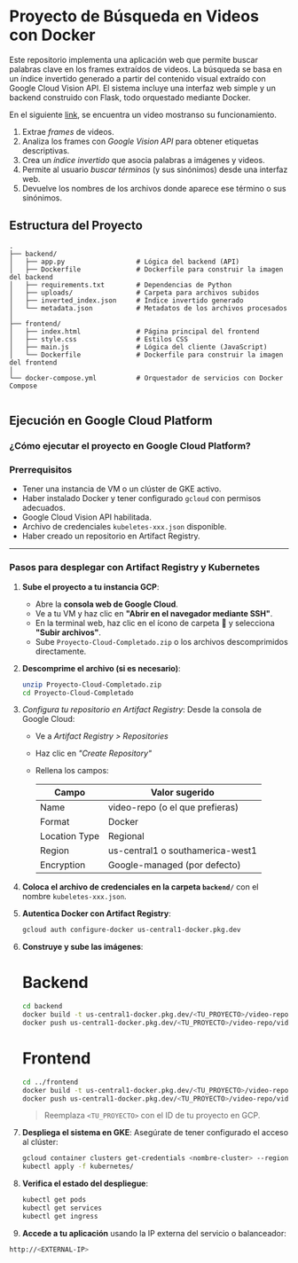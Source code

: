 # Proyecto de Búsqueda en Videos con Docker

Este repositorio implementa una aplicación web que permite buscar palabras clave en los frames extraídos de videos. La búsqueda se basa en un índice invertido generado a partir del contenido visual extraído con Google Cloud Vision API. El sistema incluye una interfaz web simple y un backend construido con Flask, todo orquestado mediante Docker.

En el siguiente [link](https://drive.google.com/file/d/1Q1rfC2QVkg7nPSkhtKEKY9QkUOYWFgJx/view?usp=sharing), se encuentra un video mostranso su funcionamiento.  


1. Extrae *frames* de videos.
2. Analiza los frames con *Google Vision API* para obtener etiquetas descriptivas.
3. Crea un *índice invertido* que asocia palabras a imágenes y videos.
4. Permite al usuario *buscar términos* (y sus sinónimos) desde una interfaz web.
5. Devuelve los nombres de los archivos donde aparece ese término o sus sinónimos.

## Estructura del Proyecto

```plaintext
.
├── backend/
│   ├── app.py                  # Lógica del backend (API)
│   ├── Dockerfile              # Dockerfile para construir la imagen del backend
│   ├── requirements.txt        # Dependencias de Python
│   ├── uploads/                # Carpeta para archivos subidos
│   ├── inverted_index.json     # Índice invertido generado
│   └── metadata.json           # Metadatos de los archivos procesados
│
├── frontend/
│   ├── index.html              # Página principal del frontend
│   ├── style.css               # Estilos CSS
│   ├── main.js                 # Lógica del cliente (JavaScript)
│   └── Dockerfile              # Dockerfile para construir la imagen del frontend
│
└── docker-compose.yml          # Orquestador de servicios con Docker Compose
    
```
## Ejecución en Google Cloud Platform

### ¿Cómo ejecutar el proyecto en Google Cloud Platform?

### Prerrequisitos

- Tener una instancia de VM o un clúster de GKE activo.
- Haber instalado Docker y tener configurado `gcloud` con permisos adecuados.
- Google Cloud Vision API habilitada.
- Archivo de credenciales `kubeletes-xxx.json` disponible.
- Haber creado un repositorio en Artifact Registry.

---

### Pasos para desplegar con Artifact Registry y Kubernetes

1. **Sube el proyecto a tu instancia GCP**:
   - Abre la **consola web de Google Cloud**.
   - Ve a tu VM y haz clic en **"Abrir en el navegador mediante SSH"**.
   - En la terminal web, haz clic en el ícono de carpeta 📁 y selecciona **"Subir archivos"**.
   - Sube `Proyecto-Cloud-Completado.zip` o los archivos descomprimidos directamente.

2. **Descomprime el archivo (si es necesario)**:
   ```bash
   unzip Proyecto-Cloud-Completado.zip
   cd Proyecto-Cloud-Completado
    ```

3. *Configura tu repositorio en Artifact Registry*:
   Desde la consola de Google Cloud:

   * Ve a *Artifact Registry > Repositories*
   * Haz clic en *"Create Repository"*
   * Rellena los campos:

     | Campo         | Valor sugerido                       |
     | ------------- | ------------------------------------ |
     | Name          | video-repo (o el que prefieras)    |
     | Format        | Docker                             |
     | Location Type | Regional                           |
     | Region        | us-central1 o southamerica-west1 |
     | Encryption    | Google-managed (por defecto)       |

4. **Coloca el archivo de credenciales en la carpeta `backend/`** con el nombre `kubeletes-xxx.json`.

5. **Autentica Docker con Artifact Registry**:

   ```bash
   gcloud auth configure-docker us-central1-docker.pkg.dev
   ```

6. **Construye y sube las imágenes**:

   # Backend
    ```bash
   cd backend
   docker build -t us-central1-docker.pkg.dev/<TU_PROYECTO>/video-repo/video-backend:latest .
   docker push us-central1-docker.pkg.dev/<TU_PROYECTO>/video-repo/video-backend:latest
    ```
   # Frontend
    ```bash
   cd ../frontend
   docker build -t us-central1-docker.pkg.dev/<TU_PROYECTO>/video-repo/video-frontend:latest .
   docker push us-central1-docker.pkg.dev/<TU_PROYECTO>/video-repo/video-frontend:latest
   ```

   > Reemplaza `<TU_PROYECTO>` con el ID de tu proyecto en GCP.

8. **Despliega el sistema en GKE**:
   Asegúrate de tener configurado el acceso al clúster:

   ```bash
   gcloud container clusters get-credentials <nombre-cluster> --region <region>
   kubectl apply -f kubernetes/
   ```

9. **Verifica el estado del despliegue**:

   ```bash
   kubectl get pods
   kubectl get services
   kubectl get ingress
   ```

10. **Accede a tu aplicación** usando la IP externa del servicio o balanceador:

   ```bash
   http://<EXTERNAL-IP>
   ```
